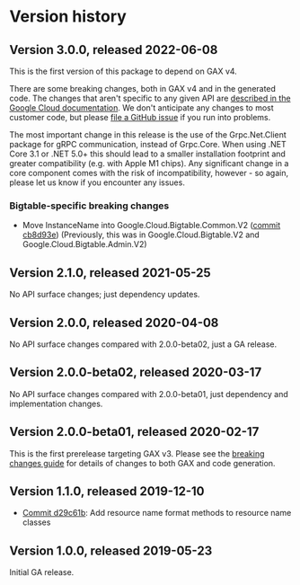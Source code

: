 # Version history

## Version 3.0.0, released 2022-06-08

This is the first version of this package to depend on GAX v4.

There are some breaking changes, both in GAX v4 and in the generated
code. The changes that aren't specific to any given API are [described in the Google Cloud
documentation](https://cloud.google.com/dotnet/docs/reference/help/breaking-gax4).
We don't anticipate any changes to most customer code, but please [file a
GitHub issue](https://github.com/googleapis/google-cloud-dotnet/issues/new/choose)
if you run into problems.

The most important change in this release is the use of the Grpc.Net.Client package
for gRPC communication, instead of Grpc.Core. When using .NET Core 3.1 or .NET 5.0+
this should lead to a smaller installation footprint and greater compatibility (e.g.
with Apple M1 chips). Any significant change in a core component comes with the risk
of incompatibility, however - so again, please let us know if you encounter any
issues.

### Bigtable-specific breaking changes

- Move InstanceName into Google.Cloud.Bigtable.Common.V2 ([commit cb8d93e](https://github.com/googleapis/google-cloud-dotnet/commit/cb8d93ebcc822c45361a1d756fdddf0d13fae051))
  (Previously, this was in Google.Cloud.Bigtable.V2 and Google.Cloud.Bigtable.Admin.V2)
## Version 2.1.0, released 2021-05-25

No API surface changes; just dependency updates.

## Version 2.0.0, released 2020-04-08

No API surface changes compared with 2.0.0-beta02, just a GA release.

## Version 2.0.0-beta02, released 2020-03-17

No API surface changes compared with 2.0.0-beta01, just dependency
and implementation changes.

## Version 2.0.0-beta01, released 2020-02-17

This is the first prerelease targeting GAX v3. Please see the [breaking changes
guide](https://cloud.google.com/dotnet/docs/reference/help/breaking-gax2)
for details of changes to both GAX and code generation.

## Version 1.1.0, released 2019-12-10

- [Commit d29c61b](https://github.com/googleapis/google-cloud-dotnet/commit/d29c61b): Add resource name format methods to resource name classes

## Version 1.0.0, released 2019-05-23

Initial GA release.
